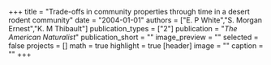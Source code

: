 +++
title = "Trade-offs in community properties through time in a desert rodent community"
date = "2004-01-01"
authors = ["E. P White","S. Morgan Ernest","K. M Thibault"]
publication_types = ["2"]
publication = "_The American Naturalist_"
publication_short = ""
image_preview = ""
selected = false
projects = []
math = true
highlight = true
[header]
image = ""
caption = ""
+++

